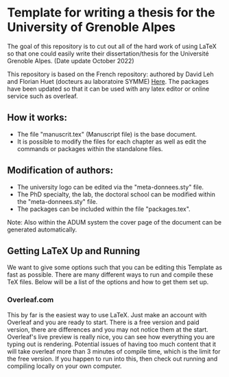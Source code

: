 # Template for writing a thesis for the University of Grenoble Alpes
The goal of this repository is to cut out all of the hard work of using LaTeX so that one could easily write their dissertation/thesis for the Université Grenoble Alpes. (Date update October 2022) 

This repository is based on the French repository: authored by David Leh and Florian Huet (docteurs au laboratoire SYMME) [Here](https://github.com/JeanCollomb/Template_rapport_these). The packages have been updated so that it can be used with any latex editor or online service such as overleaf.

## How it works:
- The file "manuscrit.tex" (Manuscript file) is the base document.
- It is possible to modify the files for each chapter as well as edit the commands or packages within the standalone files.

## Modification of authors:
- The university logo can be edited via the "meta-donnees.sty" file.
- The PhD specialty, the lab, the doctoral school can be modified within the "meta-donnees.sty" file.
- The packages can be included within the file "packages.tex".

Note: Also within the ADUM system the cover page of the document can be generated automatically.

## Getting LaTeX Up and Running
We want to give some options such that you can be editing this Template as fast as possible. There are many different ways to run and compile these TeX files. Below will be a list of the options and how to get them set up.

### Overleaf.com
This by far is the easiest way to use LaTeX. Just make an account with Overleaf and you are ready to start. There is a free version and paid version, there are differences and you may not notice them at the start. Overleaf's live preview is really nice, you can see how everything you are typing out is rendering. Potential issues of having too much content that it will take overleaf more than 3 minutes of compile time, which is the limit for the free version. If you happen to run into this, then check out running and compiling locally on your own computer.

